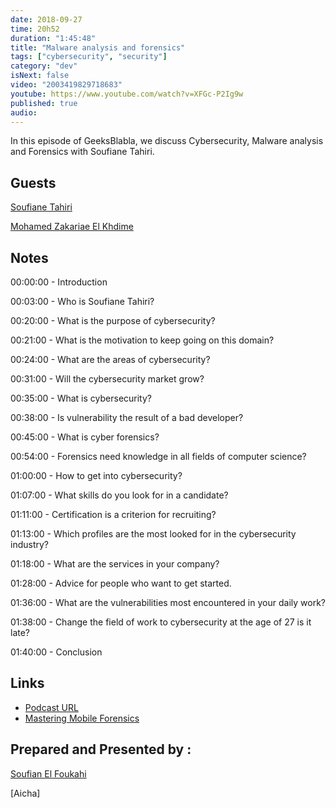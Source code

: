 ```yaml
---
date: 2018-09-27
time: 20h52
duration: "1:45:48"
title: "Malware analysis and forensics"
tags: ["cybersecurity", "security"]
category: "dev"
isNext: false
video: "2003419829718683"
youtube: https://www.youtube.com/watch?v=XFGc-P2Ig9w
published: true
audio:
---
```


In this episode of GeeksBlabla, we discuss Cybersecurity, Malware analysis and Forensics with Soufiane Tahiri.

## Guests

[Soufiane Tahiri](https://www.linkedin.com/in/soufianetahiri)

[Mohamed Zakariae El Khdime](https://www.facebook.com/infom2z)

## Notes

00:00:00 - Introduction

00:03:00 - Who is Soufiane Tahiri?

00:20:00 - What is the purpose of cybersecurity?

00:21:00 - What is the motivation to keep going on this domain?

00:24:00 - What are the areas of cybersecurity?

00:31:00 - Will the cybersecurity market grow?

00:35:00 - What is cybersecurity?

00:38:00 - Is vulnerability the result of a bad developer?

00:45:00 - What is cyber forensics?

00:54:00 - Forensics need knowledge in all fields of computer science?

01:00:00 - How to get into cybersecurity?

01:07:00 - What skills do you look for in a candidate?

01:11:00 - Certification is a criterion for recruiting?

01:13:00 - Which profiles are the most looked for in the cybersecurity industry?

01:18:00 - What are the services in your company?

01:28:00 - Advice for people who want to get started.

01:36:00 - What are the vulnerabilities most encountered in your daily work?

01:38:00 - Change the field of work to cybersecurity at the age of 27 is it late?

01:40:00 - Conclusion

## Links

- [Podcast URL](https://www.facebook.com/sfoukahi/videos/2003419829718683/)
- [Mastering Mobile Forensics](https://www.amazon.com/Mastering-Mobile-Forensics-Soufiane-Tahiri-ebook/dp/B01DT4D5OG)

## Prepared and Presented by :

[Soufian El Foukahi](https://twitter.com/soufianelf/)

[Aicha]
